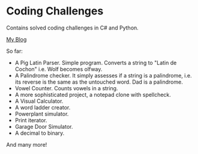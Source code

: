 # Coding Challenges
Contains solved coding challenges in C# and Python.

[My Blog](http://chubek.github.io)

So far:

- A Pig Latin Parser. Simple program. Converts a string to "Latin de Cochon" i.e. Wolf becomes olfway.
- A Palindrome checker. It simply assesses if a string is a palindrome, i.e. its reverse is the same as the untouched word. Dad is a palindrome.
- Vowel Counter. Counts vowels in a string.
- A more sophisticated project, a notepad clone with spellcheck.
- A Visual Calculator.
- A word ladder creator.
- Powerplant simulator.
- Print iterator.
- Garage Door Simulator.
- A decimal to binary.


And many more!
